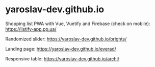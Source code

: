 # yaroslav-dev.github.io

Shopping list PWA with Vue, Vuetify and Firebase (check on mobile):
https://listify-app.pp.ua/

Randomized slider:
https://yaroslav-dev.github.io/brights/

Landing page:
https://yaroslav-dev.github.io/everad/

Responsive table:
https://yaroslav-dev.github.io/archi/

